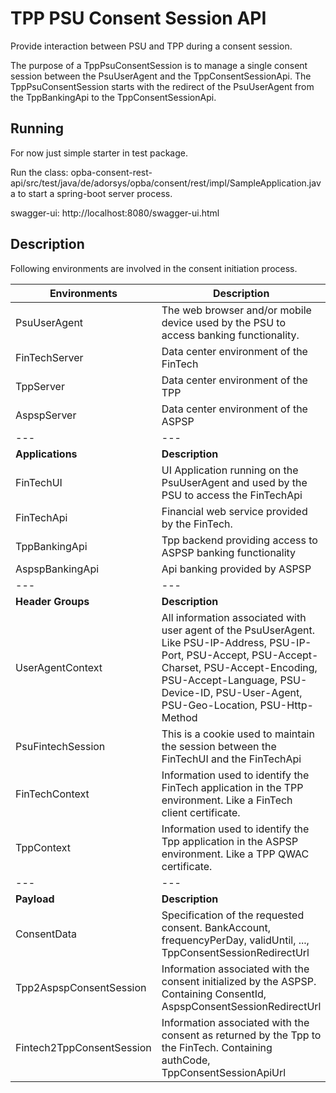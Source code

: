 # TPP PSU Consent Session API

Provide interaction between PSU and TPP during a consent session.

The purpose of a TppPsuConsentSession is to manage a single consent session between the PsuUserAgent and the TppConsentSessionApi. The TppPsuConsentSession starts with the redirect of the PsuUserAgent from the TppBankingApi to the TppConsentSessionApi.

## Running

For now just simple starter in test package.

Run the class: opba-consent-rest-api/src/test/java/de/adorsys/opba/consent/rest/impl/SampleApplication.java to start a spring-boot server process.

swagger-ui: http://localhost:8080/swagger-ui.html

## Description

Following environments are involved in the consent initiation process.

| Environments | Description  |
|---|---|
| PsuUserAgent | The web browser and/or mobile device used by the PSU to access banking functionality.  |
| FinTechServer | Data center environment of the FinTech |
| TppServer | Data center environment of the TPP |
| AspspServer | Data center environment of the ASPSP |
|---|---|
| __Applications__ | __Description__  |
| FinTechUI | UI Application running on the PsuUserAgent and used by the PSU to access the FinTechApi |
| FinTechApi | Financial web service provided by the FinTech. |
| TppBankingApi | Tpp backend providing access to ASPSP banking functionality|
| AspspBankingApi | Api banking provided by ASPSP  |
|---|---|
| __Header Groups__ | __Description__  |
| UserAgentContext | All information associated with user agent of the PsuUserAgent. Like PSU-IP-Address, PSU-IP-Port, PSU-Accept, PSU-Accept-Charset, PSU-Accept-Encoding, PSU-Accept-Language, PSU-Device-ID, PSU-User-Agent, PSU-Geo-Location, PSU-Http-Method |
| PsuFintechSession | This is a cookie used to maintain the session between the FinTechUI and the FinTechApi |
| FinTechContext | Information used to identify the FinTech application in the TPP environment. Like a FinTech client certificate. |
| TppContext | Information used to identify the Tpp application in the ASPSP environment. Like a TPP QWAC certificate. |
|---|---|
| __Payload__ | __Description__  |
| ConsentData | Specification of the requested consent. BankAccount, frequencyPerDay, validUntil, ..., TppConsentSessionRedirectUrl |
| Tpp2AspspConsentSession | Information associated with the consent initialized by the ASPSP. Containing ConsentId, AspspConsentSessionRedirectUrl |
| Fintech2TppConsentSession | Information associated with the consent as returned by the Tpp to the FinTech. Containing authCode, TppConsentSessionApiUrl |


